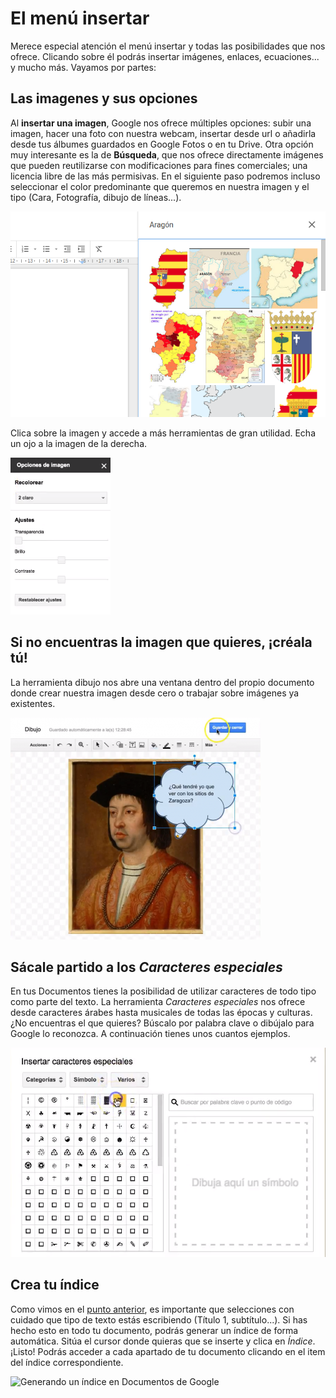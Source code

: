 # El menú insertar

Merece especial atención el menú insertar y todas las posibilidades que nos ofrece. Clicando sobre él podrás insertar imágenes, enlaces,
ecuaciones... y mucho más. Vayamos por partes:

## Las imagenes y sus opciones

Al **insertar una imagen**, Google nos ofrece múltiples opciones: subir una imagen, hacer una foto con nuestra webcam, insertar desde url o
añadirla desde tus álbumes guardados en Google Fotos o en tu Drive. Otra opción muy interesante es la de **Búsqueda**, que nos ofrece
directamente imágenes que pueden reutilizarse con modificaciones para fines comerciales; una licencia libre de las más permisivas. En el
siguiente paso podremos incluso seleccionar el color predominante que queremos en nuestra imagen y el tipo (Cara, Fotografía, dibujo de
líneas...).

![Búsqueda de imagen en Documentos](https://raw.githubusercontent.com/catedu/curso-google-drive/master/images/imagenes-google-docs.png)

Clica sobre la imagen y accede a más herramientas de gran utilidad. Echa un ojo a la imagen de la derecha.

![Opciones de edición de la imagen](https://raw.githubusercontent.com/catedu/curso-google-drive/master/images/opciones-de-la-imagen.png)

## Si no encuentras la imagen que quieres, ¡créala tú!

La herramienta dibujo nos abre una ventana dentro del propio documento donde crear nuestra imagen desde cero o trabajar sobre imágenes ya
existentes.

![Dibujando en Google Docs](https://raw.githubusercontent.com/catedu/curso-google-drive/master/images/400px-Dibujando_en_Google_Docs.png)

## Sácale partido a los *Caracteres especiales*



En tus Documentos tienes la posibilidad de utilizar caracteres de todo tipo como parte del texto. La herramienta *Caracteres especiales* nos
ofrece desde caracteres árabes hasta musicales de todas las épocas y culturas. ¿No encuentras el que quieres? Búscalo por palabra clave o
dibújalo para Google lo reconozca. A continuación tienes unos cuantos ejemplos.

![Caracteres especiales en Documentos de Google](https://raw.githubusercontent.com/catedu/curso-google-drive/master/images/Caracteres_especiales_en_Documentos_de_Google.png)

## Crea tu índice

Como vimos en el [punto anterior](introduccion-a-documentos-de-google.md), es importante que selecciones con cuidado que tipo de texto estás
escribiendo (Título 1, subtítulo...). Si has hecho esto en todo tu documento, podrás generar un índice de forma automática. Sitúa el cursor
donde quieras que se inserte y clica en *Índice*. ¡Listo! Podrás acceder a cada apartado de tu documento clicando en el item del índice
correspondiente.

![Generando un índice en Documentos de Google](https://raw.githubusercontent.com/catedu/curso-google-drive/master/images/Generando_un_índice_en_Documentos_de_Google.png)

<!--
{% youtube %}https://www.youtube.com/watch?v=pmy8OmviJO8{% endyoutube %}
-->